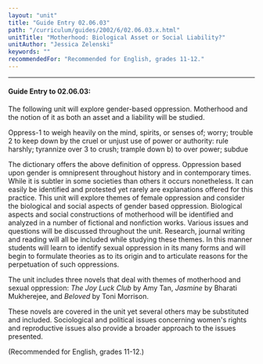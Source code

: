 ```yaml
---
layout: "unit"
title: "Guide Entry 02.06.03"
path: "/curriculum/guides/2002/6/02.06.03.x.html"
unitTitle: "Motherhood: Biological Asset or Social Liability?"
unitAuthor: "Jessica Zelenski"
keywords: ""
recommendedFor: "Recommended for English, grades 11-12."
---
```

<body>
<hr/>
<h4>
Guide Entry to 02.06.03:
</h4>
<p>
The following unit will explore gender-based oppression. Motherhood and the notion of it as both an asset and a liability will be studied.
</p>
<p>
Oppress-1 to weigh heavily on the mind, spirits, or senses of; worry; trouble 2 to keep down by the cruel or unjust use of power or authority: rule harshly; tyrannize over 3 to crush; trample down b) to over power; subdue
</p>
<p>
The dictionary offers the above definition of oppress. Oppression based upon gender is omnipresent throughout history and in contemporary times. While it is subtler in some societies than others it occurs nonetheless. It can easily be identified and protested yet rarely are explanations offered for this practice. This unit will explore themes of female oppression and consider the biological and social aspects of gender based oppression. Biological aspects and social constructions of motherhood will be identified and analyzed in a number of fictional and nonfiction works. Various issues and questions will be discussed throughout the unit. Research, journal writing and reading will all be included while studying these themes. In this manner students will learn to identify sexual oppression in its many forms and will begin to formulate theories as to its origin and to articulate reasons for the perpetuation of such oppressions.
</p>
<p>
The unit includes three novels that deal with themes of motherhood and sexual oppression:
<i>
The Joy Luck Club
</i>
by Amy Tan,
<i>
Jasmine
</i>
by Bharati Mukherejee, and
<i>
Beloved
</i>
by Toni Morrison.
</p>
<p>
These novels are covered in the unit yet several others may be substituted and included. Sociological and political issues concerning women's rights and reproductive issues also provide a broader approach to the issues presented.
</p>
<p>
(Recommended for English, grades 11-12.)
</p>
</body>